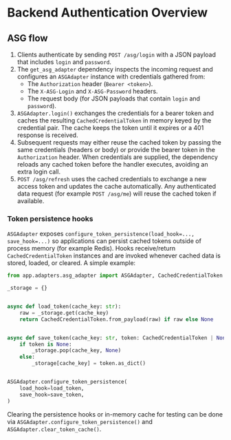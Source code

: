 # Backend Authentication Overview

## ASG flow

1. Clients authenticate by sending `POST /asg/login` with a JSON payload that
   includes `login` and `password`.
2. The `get_asg_adapter` dependency inspects the incoming request and
   configures an `ASGAdapter` instance with credentials gathered from:
   - The `Authorization` header (`Bearer <token>`).
   - The `X-ASG-Login` and `X-ASG-Password` headers.
   - The request body (for JSON payloads that contain `login` and `password`).
3. `ASGAdapter.login()` exchanges the credentials for a bearer token and caches
   the resulting `CachedCredentialToken` in memory keyed by the credential
   pair. The cache keeps the token until it expires or a 401 response is
   received.
4. Subsequent requests may either reuse the cached token by passing the same
   credentials (headers or body) or provide the bearer token in the
   `Authorization` header. When credentials are supplied, the dependency reloads
   any cached token before the handler executes, avoiding an extra login call.
5. `POST /asg/refresh` uses the cached credentials to exchange a new access
   token and updates the cache automatically. Any authenticated data request
   (for example `POST /asg/me`) will reuse the cached token if available.

### Token persistence hooks

`ASGAdapter` exposes `configure_token_persistence(load_hook=..., save_hook=...)`
so applications can persist cached tokens outside of process memory (for
example Redis). Hooks receive/return `CachedCredentialToken` instances and are
invoked whenever cached data is stored, loaded, or cleared. A simple example:

```python
from app.adapters.asg_adapter import ASGAdapter, CachedCredentialToken

_storage = {}


async def load_token(cache_key: str):
    raw = _storage.get(cache_key)
    return CachedCredentialToken.from_payload(raw) if raw else None


async def save_token(cache_key: str, token: CachedCredentialToken | None):
    if token is None:
        _storage.pop(cache_key, None)
    else:
        _storage[cache_key] = token.as_dict()


ASGAdapter.configure_token_persistence(
    load_hook=load_token,
    save_hook=save_token,
)
```

Clearing the persistence hooks or in-memory cache for testing can be done via
`ASGAdapter.configure_token_persistence()` and `ASGAdapter.clear_token_cache()`.
